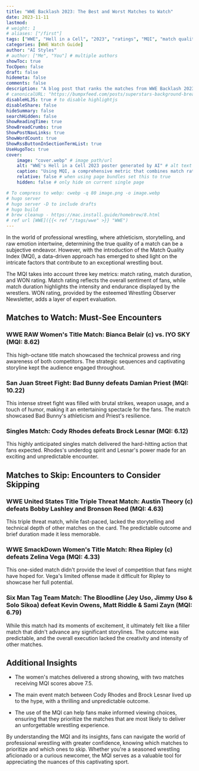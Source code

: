 ```yaml
---
title: "WWE Backlash 2023: The Best and Worst Matches to Watch"
date: 2023-11-11
lastmod:
# weight: 1
# aliases: ["/first"]
tags: ["WWE", "Hell in a Cell", "2023", "ratings", "MQI", "match quality index", "Bianca Belair", "Iyo Sky", "Seth Rollins", "Omos", "MVP", "Austin Theory", "Bobby Lashley", "Bronson Reed", "Rhea Ripley", "Zelina Vega", "Damian Priest", "Solo Sikoa", "Jey Uso", "Jimmy Uso", "Matt Riddle", "Kevin Owens", "Sami Zayn", "Cody Rhodes", "Brock Lesnar"]
categories: [WWE Watch Guide]
author: "AI Styles"
# author: ["Me", "You"] # multiple authors
showToc: true
TocOpen: false
draft: false
hidemeta: false
comments: false
description: "A blog post that ranks the matches from WWE Backlash 2023 based on a metric called the Match Quality Index (MQI), which combines the match rating & match length provided by Cageematch, and the WON rating, and gives recommendations on which ones to watch and which ones to skip."
# canonicalURL: "https://bumpxfeed.com/posts/superstars-background-breakdown-wwe-superstars-who-competed-at-backlash-2023-part-1/"
disableHLJS: true # to disable highlightjs
disableShare: false
hideSummary: false
searchHidden: false
ShowReadingTime: true
ShowBreadCrumbs: true
ShowPostNavLinks: true
ShowWordCount: true
ShowRssButtonInSectionTermList: true
UseHugoToc: true
cover:
    image: "cover.webp" # image path/url
    alt: "WWE's Hell in a Cell 2023 poster generated by AI" # alt text
    caption: "Using MQI, a comprehensive metric that combines match rating and match length to provide a holistic assessment of the quality of each bout, here are the WWE Hell in a cell 2023 scores" # display caption under cover
    relative: false # when using page bundles set this to true
    hidden: false # only hide on current single page

# To compress to webp: cwebp -q 80 image.png -o image.webp
# hugo server
# hugo server -D to include drafts
# hugo build
# brew cleanup - https://mac.install.guide/homebrew/8.html
# ref url [WWE]({{< ref "/tags/wwe" >}} "WWE")
---
```


In the world of professional wrestling, where athleticism, storytelling, and raw emotion intertwine, determining the true quality of a match can be a subjective endeavor. However, with the introduction of the Match Quality Index (MQI), a data-driven approach has emerged to shed light on the intricate factors that contribute to an exceptional wrestling bout.

The MQI takes into account three key metrics: match rating, match duration, and WON rating. Match rating reflects the overall sentiment of fans, while match duration highlights the intensity and endurance displayed by the wrestlers. WON rating, provided by the esteemed Wrestling Observer Newsletter, adds a layer of expert evaluation.

## Matches to Watch: Must-See Encounters

### WWE RAW Women's Title Match: Bianca Belair (c) vs. IYO SKY (MQI: 8.62)
This high-octane title match showcased the technical prowess and ring awareness of both competitors. The strategic sequences and captivating storyline kept the audience engaged throughout.

### San Juan Street Fight: Bad Bunny defeats Damian Priest (MQI: 10.22)
This intense street fight was filled with brutal strikes, weapon usage, and a touch of humor, making it an entertaining spectacle for the fans. The match showcased Bad Bunny's athleticism and Priest's resilience.

### Singles Match: Cody Rhodes defeats Brock Lesnar (MQI: 6.12)
This highly anticipated singles match delivered the hard-hitting action that fans expected. Rhodes's underdog spirit and Lesnar's power made for an exciting and unpredictable encounter.

## Matches to Skip: Encounters to Consider Skipping

### WWE United States Title Triple Threat Match: Austin Theory (c) defeats Bobby Lashley and Bronson Reed (MQI: 4.63)
This triple threat match, while fast-paced, lacked the storytelling and technical depth of other matches on the card. The predictable outcome and brief duration made it less memorable.

### WWE SmackDown Women's Title Match: Rhea Ripley (c) defeats Zelina Vega (MQI: 4.33)
This one-sided match didn't provide the level of competition that fans might have hoped for. Vega's limited offense made it difficult for Ripley to showcase her full potential.

### Six Man Tag Team Match: The Bloodline (Jey Uso, Jimmy Uso & Solo Sikoa) defeat Kevin Owens, Matt Riddle & Sami Zayn (MQI: 6.79)
While this match had its moments of excitement, it ultimately felt like a filler match that didn't advance any significant storylines. The outcome was predictable, and the overall execution lacked the creativity and intensity of other matches.

## Additional Insights

* The women's matches delivered a strong showing, with two matches receiving MQI scores above 7.5.

* The main event match between Cody Rhodes and Brock Lesnar lived up to the hype, with a thrilling and unpredictable outcome.

* The use of the MQI can help fans make informed viewing choices, ensuring that they prioritize the matches that are most likely to deliver an unforgettable wrestling experience.

By understanding the MQI and its insights, fans can navigate the world of professional wrestling with greater confidence, knowing which matches to prioritize and which ones to skip. Whether you're a seasoned wrestling aficionado or a curious newcomer, the MQI serves as a valuable tool for appreciating the nuances of this captivating sport.